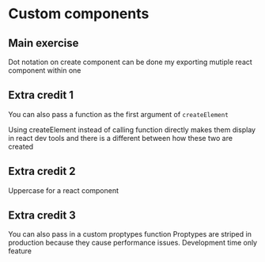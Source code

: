 # Custom components

## Main exercise

Dot notation on create component can be done my exporting mutiple react
component within one

## Extra credit 1

You can also pass a function as the first argument of `createElement`

Using createElement instead of calling function directly makes them display in
react dev tools and there is a different between how these two are created

## Extra credit 2

Uppercase for a react component

## Extra credit 3

You can also pass in a custom proptypes function Proptypes are striped in
production because they cause performance issues. Development time only feature
